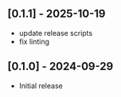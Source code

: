 ## [0.1.1] - 2025-10-19

- update release scripts
- fix linting

## [0.1.0] - 2024-09-29

- Initial release

